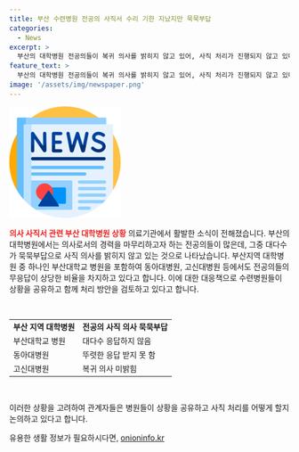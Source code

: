 ```yaml
---
title: 부산 수련병원 전공의 사직서 수리 기한 지났지만 묵묵부답
categories:
  - News
excerpt: >
  부산의 대학병원 전공의들이 복귀 의사를 밝히지 않고 있어, 사직 처리가 진행되지 않고 있다. 복귀자 없는 가운데 정부는 사직 인원을 파악해 9월에 시작될 전공의 모집인원을 제출하도록 요청했다. 이에 대부분의 병원은 응답을 받지 못하면서 상황을 공유하고 처리 방안을 검토하고 있는 것으로 전해졌다. 
feature_text: >
  부산의 대학병원 전공의들이 복귀 의사를 밝히지 않고 있어, 사직 처리가 진행되지 않고 있다. 복귀자 없는 가운데 정부는 사직 인원을 파악해 9월에 시작될 전공의 모집인원을 제출하도록 요청했다. 이에 대부분의 병원은 응답을 받지 못하면서 상황을 공유하고 처리 방안을 검토하고 있는 것으로 전해졌다. 
image: '/assets/img/newspaper.png'
---
```


<p><img src="/assets/img/newspaper.png" alt="kimp 속보" /></p>

<p><b><span style="color: #ee2323;">의사 사직서 관련 부산 대학병원 상황</span></b>
의료기관에서 활발한 소식이 전해졌습니다. 부산의 대학병원에서는 의사로서의 경력을 마무리하고자 하는 전공의들이 많은데, 그중 대다수가 묵묵부답으로 사직 의사를 밝히지 않고 있는 것으로 나타났습니다. 부산지역 대학병원 중 하나인 부산대학교 병원을 포함하여 동아대병원, 고신대병원 등에서도 전공의들의 무응답이 상당한 비율을 차지하고 있다고 합니다. 이에 대한 대응책으로 수련병원들이 상황을 공유하고 함께 처리 방안을 검토하고 있다고 합니다.</p>

<p data-ke-size="size16"><br></p>

<table>
   <tbody>
      <tr>
         <td style="text-align: center; height: 17px;"><b>부산 지역 대학병원</b></td>
         <td style="text-align: center; height: 17px;"><b>전공의 사직 의사 묵묵부답</b></td>
      </tr>
      <tr>
         <td style="text-align: left;">부산대학교 병원</td>
         <td style="text-align: left;">대다수 응답하지 않음</td>
      </tr>
      <tr>
         <td style="text-align: left;">동아대병원</td>
         <td style="text-align: left;">뚜렷한 응답 받지 못 함</td>
      </tr>
      <tr>
         <td style="text-align: left;">고신대병원</td>
         <td style="text-align: left;">복귀 의사 미밝힘</td>
      </tr>
   </tbody>
</table>

<p data-ke-size="size16"><br></p>

<p>이러한 상황을 고려하여 관계자들은 병원들이 상황을 공유하고 사직 처리를 어떻게 할지 논의하고 있다고 합니다.</p>

<p data-ke-size="size16"></p>
유용한 생활 정보가 필요하시다면, <a href="https://onioninfo.kr" rel="dofollow">onioninfo.kr</a>



